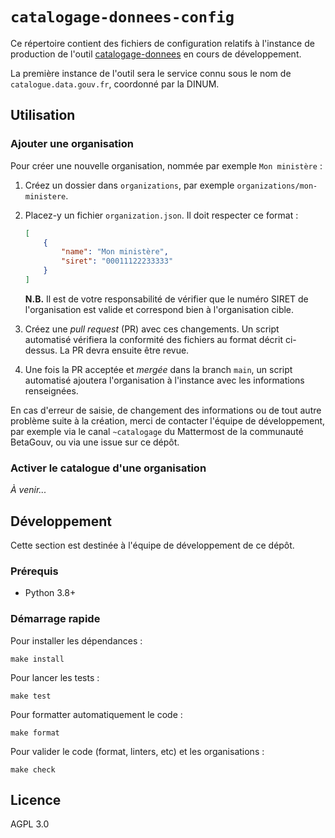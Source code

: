 # `catalogage-donnees-config`

Ce répertoire contient des fichiers de configuration relatifs à l'instance de production de l'outil [catalogage-donnees](https://github.com/etalab/catalogage-donnees) en cours de développement.

La première instance de l'outil sera le service connu sous le nom de `catalogue.data.gouv.fr`, coordonné par la DINUM.

## Utilisation

### Ajouter une organisation

Pour créer une nouvelle organisation, nommée par exemple `Mon ministère` :

1. Créez un dossier dans `organizations`, par exemple `organizations/mon-ministere`.
2. Placez-y un fichier `organization.json`. Il doit respecter ce format :

    ```json
    [
        {
            "name": "Mon ministère",
            "siret": "00011122233333"
        }
    ]
    ```

    **N.B.** Il est de votre responsabilité de vérifier que le numéro SIRET de l'organisation est valide et correspond bien à l'organisation cible.

3. Créez une _pull request_ (PR) avec ces changements. Un script automatisé vérifiera la conformité des fichiers au format décrit ci-dessus. La PR devra ensuite être revue.
4. Une fois la PR acceptée et _mergée_ dans la branch `main`, un script automatisé ajoutera l'organisation à l'instance avec les informations renseignées.

En cas d'erreur de saisie, de changement des informations ou de tout autre problème suite à la création, merci de contacter l'équipe de développement, par exemple via le canal `~catalogage` du Mattermost de la communauté BetaGouv, ou via une issue sur ce dépôt.

### Activer le catalogue d'une organisation

_À venir..._

## Développement

Cette section est destinée à l'équipe de développement de ce dépôt.

### Prérequis

* Python 3.8+

### Démarrage rapide

Pour installer les dépendances :

```
make install
```

Pour lancer les tests :

```
make test
```

Pour formatter automatiquement le code :

```
make format
```

Pour valider le code (format, linters, etc) et les organisations :

```
make check
```

## Licence

AGPL 3.0
